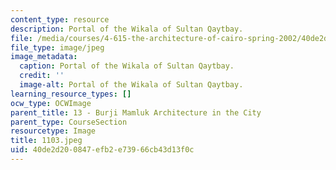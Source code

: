 ```yaml
---
content_type: resource
description: Portal of the Wikala of Sultan Qaytbay.
file: /media/courses/4-615-the-architecture-of-cairo-spring-2002/40de2d200847efb2e73966cb43d13f0c_1103.jpeg
file_type: image/jpeg
image_metadata:
  caption: Portal of the Wikala of Sultan Qaytbay.
  credit: ''
  image-alt: Portal of the Wikala of Sultan Qaytbay.
learning_resource_types: []
ocw_type: OCWImage
parent_title: 13 - Burji Mamluk Architecture in the City
parent_type: CourseSection
resourcetype: Image
title: 1103.jpeg
uid: 40de2d20-0847-efb2-e739-66cb43d13f0c
---
```


